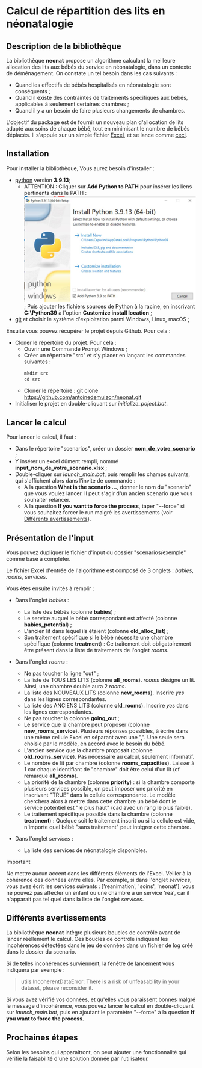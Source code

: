# Calcul de répartition des lits en néonatalogie

## Description de la bibliothèque

La bibliothèque **neonat** propose un algorithme calculant la meilleure allocation des lits aux bébés
du service en néonatalogie, dans un contexte de déménagement.
On constate un tel besoin dans les cas suivants :
- Quand les effectifs de bébés hospitalisés en néonatalogie sont conséquents ;
- Quand il existe des contraintes de traitements spécifiques aux bébés,
applicables à seulement certaines chambres ;
- Quand il y a un besoin de faire plusieurs changements de chambres.

L'objectif du package est de fournir un nouveau plan d'allocation de lits adapté
aux soins de chaque bébé, tout en minimisant le nombre de bébés déplacés.
Il s'appuie sur un simple fichier [Excel](#présentation-de-linput), et se lance comme [ceci](#lancer-le-calcul).

## Installation

Pour installer la bibliothèque, Vous aurez besoin d'installer :
- [python](https://www.python.org/downloads/windows/) version **3.9.13**;
  - ATTENTION : Cliquer sur **Add Python to PATH** pour insérer les liens pertinents dans le PATH :
  ![alt text](install_python_add_to_path.JPG) ;
  Puis ajouter les fichiers sources de Python à la racine, en inscrivant **C:\Python39**
  à l'option **Customize install location** ;
- [git](https://git-scm.com/download/) et choisir le système d'exploitation
parmi Windows, Linux, macOS ;

Ensuite vous pouvez récupérer le projet depuis Github. Pour cela :
- Cloner le répertoire du projet. Pour cela :
    - Ouvrir une Commande Prompt Windows ;
    - Créer un répertoire "src" et s'y placer en lançant les commandes suivantes :
        ```
        mkdir src
        cd src
        ```
    - Cloner le répertoire : git clone https://github.com/antoinedemuizon/neonat.git
- Initialiser le projet en double-cliquant sur *initialize_poject.bat*.

## Lancer le calcul

Pour lancer le calcul, il faut :
- Dans le répertoire "scenarios", créer un dossier **nom_de_votre_scenario** ;
- Y insérer un excel dûment rempli, nommé **input_nom_de_votre_scenario.xlsx** ;
- Double-cliquer sur *launch_main.bat*, puis remplir les champs suivants,
qui s'affichent alors dans l'invite de commande :
    - A la question **What is the scenario ...**, donner le nom du "scenario"
      que vous voulez lancer. Il peut s'agir d'un ancien scenario que vous souhaiter relancer.
    - A la question **If you want to force the process**, taper "--force"
      si vous souhaitez forcer le run malgré les avertissements (voir [Différents avertissements](#différents-avertissements)).

## Présentation de l'input

Vous pouvez dupliquer le fichier d'input du dossier "scenarios/exemple" comme base à compléter.

Le fichier Excel d'entrée de l'algorithme est composé de 3 onglets :
*babies*, *rooms*, *services*.

Vous êtes ensuite invités à remplir :
- Dans l'onglet *babies* :
    - La liste des bébés (colonne **babies**) ;
    - Le service auquel le bébé correspondant est affecté (colonne **babies_potential**) ;
    - L'ancien lit dans lequel ils étaient (colonne **old_alloc_list**) ;
    - Son traitement spécifique si le bébé nécessite une chambre spécifique (colonne **treatment**) :
      Ce traitement doit obligatoirement être présent dans la liste de traitements de l'onglet *rooms*.

- Dans l'onglet *rooms* :
    - Ne pas toucher la ligne "out" ;
    - La liste de TOUS LES LITS (colonne **all_rooms**).
      *rooms* désigne un lit. Ainsi, une chambre double aura 2 *rooms*.
    - La liste des NOUVEAUX LITS (colonne **new_rooms**).
      Inscrire *yes* dans les lignes correspondantes.
    - La liste des ANCIENS LITS (colonne **old_rooms**).
      Inscrire *yes* dans les lignes correspondantes.
    - Ne pas toucher la colonne **going_out** ;
    - Le service que la chambre peut proposer (colonne **new_rooms_service**).
      Plusieurs réponses possibles, à écrire dans une même cellule Excel en séparant avec une ",".
      Une seule sera choisie par le modèle, en accord avec le besoin du bébé.
    - L'ancien service que la chambre proposait (colonne **old_rooms_service**).
      Pas nécessaire au calcul, seulement informatif.
    - Le nombre de lit par chambre (colonne **rooms_capacities**).
      Laisser à 1 car chaque identifiant de "chambre" doit être celui d'un lit (cf remarque **all_rooms**).
    - La priorité de la chambre (colonne **priority**) :
      si la chambre comporte plusieurs services possible, on peut imposer une priorité
      en inscrivant "TRUE" dans la cellule correspondante.
      Le modèle cherchera alors à mettre dans cette chambre un bébé dont le service potentiel
      est "le plus haut" (cad avec un rang le plus faible).
    - Le traitement spécifique possible dans la chambre (colonne **treatment**) :
      Quelque soit le traitement inscrit ou si la cellule est vide,
      n'importe quel bébé "sans traitement" peut intégrer cette chambre.

- Dans l'onglet *services* :
    - La liste des services de néonatalogie disponibles.

> [!IMPORTANT]
> Ne mettre aucun accent dans les différents éléments de l'Excel.
> Veiller à la cohérence des données entre elles. Par exemple, si dans l'onglet *services*,
vous avez écrit les services suivants : ['reanimation', 'soins', 'neonat'], vous ne pouvez
pas affecter un enfant ou une chambre à un service 'rea', car il n'apparait pas tel quel
dans la liste de l'onglet *services*.

## Différents avertissements

La bibliothèque **neonat** intègre plusieurs boucles de contrôle avant de lancer
réellement le calcul. Ces boucles de contrôle indiquent les incohérences détectées dans le jeu de données
dans un fichier de log créé dans le dossier du scenario.

Si de telles incohérences surviennent, la fenêtre de lancement vous indiquera par exemple :
> utils.IncoherentDataError: There is a risk of unfeasability in your dataset, please reconsider it.

Si vous avez vérifié vos données, et qu'elles vous paraissent bonnes malgré le message d'incohérence,
vous pouvez lancer le calcul en double-cliquant sur *launch_main.bat*,
puis en ajoutant le paramètre "--force" à la question **If you want to force the process**.

## Prochaines étapes

Selon les besoins qui apparaitront, on peut ajouter une fonctionnalité qui vérifie
la faisabilité d'une solution donnée par l'utilisateur.

<!--



## Several bat files to help you run the project

*initialize_poject.bat* will :
- Install all the required packages ;
- Install the virtualenvwrapper ;


In the repository 'neonat' :
> pip install build
> python -m build

## About the logs

I introduced a minimalist log file, which mainly gives info about risk of unfeasability.
The possible error of data are of two categories :
- Mismatch between worksheet in the Excel. For exemple, in the sheet **babies**,
one has a *babies_potential* to go to "reanimation", whereas "reanimation" isn't defined in **services**
-->